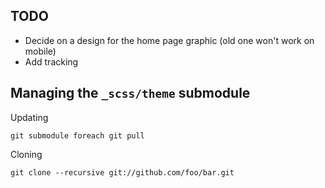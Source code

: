 ## TODO

* Decide on a design for the home page graphic (old one won't work on mobile)
* Add tracking

## Managing the `_scss/theme` submodule

Updating

    git submodule foreach git pull

Cloning

    git clone --recursive git://github.com/foo/bar.git
